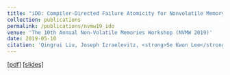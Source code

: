 ```yaml
---
title: "iDO: Compiler-Directed Failure Atomicity for Nonvolatile Memory"
collection: publications
permalink: /publications/nvmw19_ido
venue: 'The 10th Annual Non-Volatile Memories Workshop (NVMW 2019)'
date: 2019-05-10
citation: 'Qingrui Liu, Joseph Izraelevitz, <strong>Se Kwon Lee</strong>, Michael L. Scott, Sam H. Noh, and Changhee Jung, <i>The 10th Annual Non-Volatile Memories Workshop</i> (<strong>NVMW 2019</strong>, Extended abstract of MICRO 2018 paper).'
---
```

[[pdf]](http://sekwonlee.github.io/files/nvmw19_ido.pdf)
[[slides]](http://sekwonlee.github.io/files/nvmw19_ido_slide.pdf)
